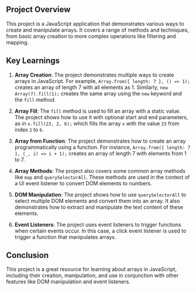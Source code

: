 ## Project Overview

This project is a JavaScript application that demonstrates various ways to create and manipulate arrays. It covers a range of methods and techniques, from basic array creation to more complex operations like filtering and mapping.

## Key Learnings

1. **Array Creation**: The project demonstrates multiple ways to create arrays in JavaScript. For example, `Array.from({ length: 7 }, () => 1);` creates an array of length 7 with all elements as 1. Similarly, `new Array(7).fill(1);` creates the same array using the `new` keyword and the `fill` method.

2. **Array Fill**: The `fill` method is used to fill an array with a static value. The project shows how to use it with optional start and end parameters, as in `x.fill(23, 2, 6);` which fills the array `x` with the value `23` from index `2` to `6`.

3. **Array from Function**: The project demonstrates how to create an array programmatically using a function. For instance, `Array.from({ length: 7 }, (_, i) => i + 1);` creates an array of length 7 with elements from 1 to 7.

4. **Array Methods**: The project also covers some common array methods like `map` and `querySelectorAll`. These methods are used in the context of a UI event listener to convert DOM elements to numbers.

5. **DOM Manipulation**: The project shows how to use `querySelectorAll` to select multiple DOM elements and convert them into an array. It also demonstrates how to extract and manipulate the text content of these elements.

6. **Event Listeners**: The project uses event listeners to trigger functions when certain events occur. In this case, a click event listener is used to trigger a function that manipulates arrays.

## Conclusion

This project is a great resource for learning about arrays in JavaScript, including their creation, manipulation, and use in conjunction with other features like DOM manipulation and event listeners.
